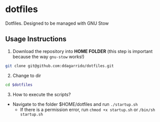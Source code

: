 # dotfiles
Dotfiles. Designed to be managed with GNU Stow

## Usage Instructions
1. Download the repository into **HOME FOLDER** (this step is important because the way `gnu-stow` works!)
```sh
git clone git@github.com:ddagarrido/dotfiles.git
```
2. Change to dir
```bash
cd $dotfiles
```
3. How to execute the scripts?
* Navigate to the folder $HOME/dotfiles and run `./startup.sh`
  * If there is a permission error, run `chmod +x startup.sh` or `/bin/sh startup.sh`
